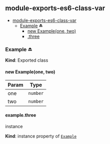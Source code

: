 <a name="module_module-exports-es6-class-var"></a>
## module-exports-es6-class-var

* [module-exports-es6-class-var](#module_module-exports-es6-class-var)
    * [Example](#exp_module_module-exports-es6-class-var--Example) ⏏
        * [new Example(one, two)](#new_module_module-exports-es6-class-var--Example_new)
        * [.three](#module_module-exports-es6-class-var--Example.Example+three)

<a name="exp_module_module-exports-es6-class-var--Example"></a>
### Example ⏏
**Kind**: Exported class  
<a name="new_module_module-exports-es6-class-var--Example_new"></a>
#### new Example(one, two)

| Param | Type |
| --- | --- |
| one | <code>number</code> | 
| two | <code>number</code> | 

<a name="module_module-exports-es6-class-var--Example.Example+three"></a>
#### example.three
instance

**Kind**: instance property of <code>[Example](#exp_module_module-exports-es6-class-var--Example)</code>  
